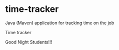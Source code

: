# time-tracker

Java (Maven) application for tracking time on the job

Time tracker

Good Night Students!!!
